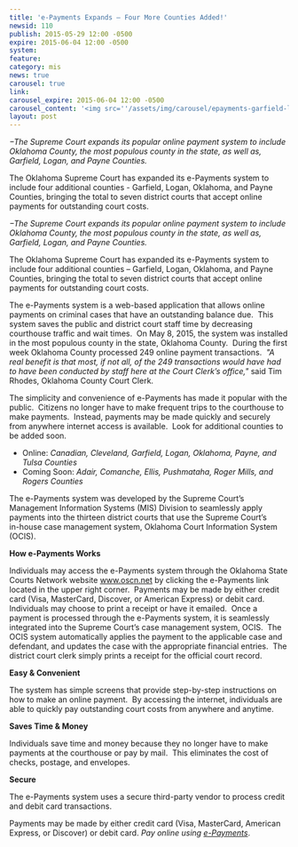 ```yaml
---
title: 'e-Payments Expands – Four More Counties Added!'
newsid: 110
publish: 2015-05-29 12:00 -0500
expire: 2015-06-04 12:00 -0500
system: 
feature: 
category: mis
news: true
carousel: true
link: 
carousel_expire: 2015-06-04 12:00 -0500
carousel_content: '<img src=''/assets/img/carousel/epayments-garfield-logan-oklahoma-payne.jpg'' alt=''ePayments now available in Garfield, Logan, Oklahoma and Payne Counties'' />'
layout: post
---
```

<p><em>−The Supreme Court expands its popular online payment system to include Oklahoma County, the most populous county in the state, as well as, Garfield, Logan, and Payne Counties.</em></p><p>The Oklahoma Supreme Court has expanded its e-Payments system to include four additional counties - Garfield, Logan, Oklahoma, and Payne Counties, bringing the total to seven district courts that accept online payments for outstanding court costs.</p>
 <!--more-->
<p><em>&#8722;The Supreme Court expands its popular online payment system to include Oklahoma County, the most populous county in the state, as well as, Garfield, Logan, and Payne Counties.</em></p><p>The Oklahoma Supreme Court has expanded its e-Payments system to include four additional counties – Garfield, Logan, Oklahoma, and Payne Counties, bringing the total to seven district courts that accept online payments for outstanding court costs.</p><p>The e-Payments system is a web-based application that allows online payments on criminal cases that have an outstanding balance due.&nbsp; This system saves the public and district court staff time by decreasing courthouse traffic and wait times.&nbsp; On May 8, 2015, the system was installed in the most populous county in the state, Oklahoma County.&nbsp; During the first week Oklahoma County processed 249 online payment transactions.&nbsp; <em>"A real benefit is that most, if not all, of the 249 transactions would have had to have been conducted by staff here at the Court Clerk’s office,"</em> said Tim Rhodes, Oklahoma County Court Clerk.</p><p>The simplicity and convenience of e-Payments has made it popular with the public.&nbsp; Citizens no longer have to make frequent trips to the courthouse to make payments.&nbsp; Instead, payments may be made quickly and securely from anywhere internet access is available.&nbsp; Look for additional counties to be added soon.</p><ul><li>Online: <em>Canadian, Cleveland, Garfield, Logan, Oklahoma, Payne, and Tulsa Counties</em></li><li>Coming Soon: <em>Adair, Comanche, Ellis, Pushmataha, Roger Mills, and Rogers Counties </em></li></ul><p>The e-Payments system was developed by the Supreme Court’s Management Information Systems (MIS) Division to seamlessly apply payments into the thirteen district courts that use the Supreme Court’s <br>in-house case management system, Oklahoma Court Information System (OCIS).</p><p><strong>How e-Payments Works</strong></p><p>Individuals may access the e-Payments system through the Oklahoma State Courts Network website <a href="http://www.oscn.net">www.oscn.net</a> by clicking the e-Payments link located in the upper right corner.&nbsp; Payments may be made by either credit card (Visa, MasterCard, Discover, or American Express) or debit card.&nbsp; Individuals may choose to print a receipt or have it emailed.&nbsp; Once a payment is processed through the e-Payments system, it is seamlessly integrated into the Supreme Court’s case management system, OCIS.&nbsp; The OCIS system automatically applies the payment to the applicable case and defendant, and updates the case with the appropriate financial entries.&nbsp; The district court clerk simply prints a receipt for the official court record.</p><p><strong>Easy &amp; Convenient</strong></p><p>The system has simple screens that provide step-by-step instructions on how to make an online payment.&nbsp; By accessing the internet, individuals are able to quickly pay outstanding court costs from anywhere and anytime.</p><p><strong>Saves Time &amp; Money</strong></p><p>Individuals save time and money because they no longer have to make payments at the courthouse or pay by mail.&nbsp; This eliminates the cost of checks, postage, and envelopes.</p><p><strong>Secure</strong></p><p>The e-Payments system uses a secure third-party vendor to process credit and debit card transactions. </p><p>Payments may be made by either credit card (Visa, MasterCard, American Express, or Discover) or debit card. <em>Pay online using </em><a href="https://www.oscn.net/epayments/"><em>e-Payments</em></a>.</p>